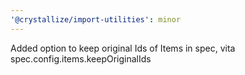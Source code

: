 ```yaml
---
'@crystallize/import-utilities': minor
---
```


Added option to keep original Ids of Items in spec, vita
spec.config.items.keepOriginalIds
